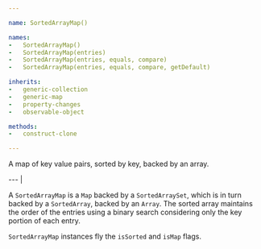 ```yaml
---

name: SortedArrayMap()

names:
-   SortedArrayMap()
-   SortedArrayMap(entries)
-   SortedArrayMap(entries, equals, compare)
-   SortedArrayMap(entries, equals, compare, getDefault)

inherits:
-   generic-collection
-   generic-map
-   property-changes
-   observable-object

methods:
-   construct-clone

---
```


A map of key value pairs, sorted by key, backed by an array.

--- |

A `SortedArrayMap` is a `Map` backed by a `SortedArraySet`, which is in turn
backed by a `SortedArray`, backed by an `Array`.
The sorted array maintains the order of the entries using a binary search
considering only the key portion of each entry.

`SortedArrayMap` instances fly the `isSorted` and `isMap` flags.

